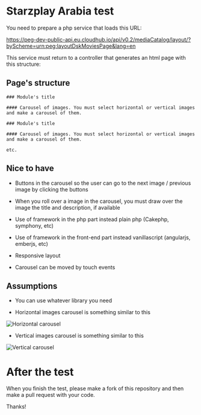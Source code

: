 # Starzplay Arabia test

You need to prepare a php service that loads this URL:

https://peg-dev-public-api.eu.cloudhub.io/api/v0.2/mediaCatalog/layout/?byScheme=urn:peg:layoutDskMoviesPage&lang=en

This service must return to a controller that generates an html page with this structure:

## Page's structure


    ### Module's title
    
    #### Carousel of images. You must select horizontal or vertical images and make a carousel of them.
    
    ### Module's title 
    
    #### Carousel of images. You must select horizontal or vertical images and make a carousel of them.
    
    etc.

## Nice to have

- Buttons in the carousel so the user can go to the next image / previous image by clicking the buttons

- When you roll over a image in the carousel, you must draw over the image the title and description, if available

- Use of framework in the php part instead plain php (Cakephp, symphony, etc)

- Use of framework in the front-end part instead vanillascript (angularjs, emberjs, etc) 

- Responsive layout 

- Carousel can be moved by touch events


## Assumptions

- You can use whatever library you need

- Horizontal images carousel is something similar to this

![Horizontal carousel](/img/heroH.png)

- Vertical images carousel is something similar to this

![Vertical carousel](/img/heroV.png)

# After the test

When you finish the test, please make a fork of this repository and then make a pull request with your code. 
 
Thanks!